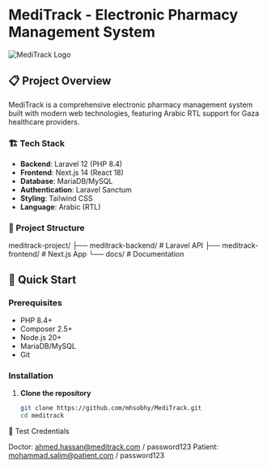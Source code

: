 # MediTrack - Electronic Pharmacy Management System

![MediTrack Logo](https://via.placeholder.com/400x100/2563eb/ffffff?text=MediTrack)

## 📋 Project Overview

MediTrack is a comprehensive electronic pharmacy management system built with modern web technologies, featuring Arabic RTL support for Gaza healthcare providers.

### 🏗️ Tech Stack

- **Backend**: Laravel 12 (PHP 8.4)
- **Frontend**: Next.js 14 (React 18)
- **Database**: MariaDB/MySQL
- **Authentication**: Laravel Sanctum
- **Styling**: Tailwind CSS
- **Language**: Arabic (RTL)

### 📁 Project Structure
meditrack-project/
├── meditrack-backend/     # Laravel API
├── meditrack-frontend/    # Next.js App
└── docs/                  # Documentation

## 🚀 Quick Start

### Prerequisites
- PHP 8.4+
- Composer 2.5+
- Node.js 20+
- MariaDB/MySQL
- Git

### Installation

1. **Clone the repository**
   ```bash
   git clone https://github.com/mhsobhy/MediTrack.git
   cd meditrack
🔑 Test Credentials

Doctor: ahmed.hassan@meditrack.com / password123
Patient: mohammad.salim@patient.com / password123


